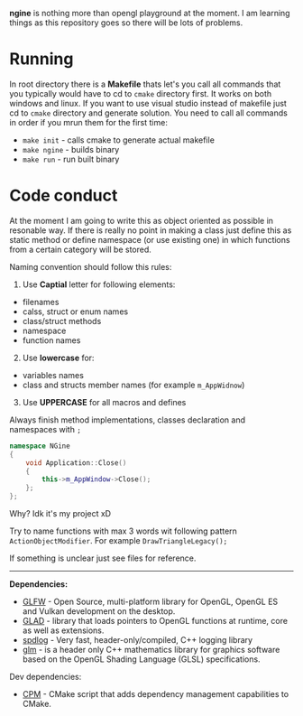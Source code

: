 **ngine** is nothing more than opengl playground at the moment. I am learning things as this repository goes so there will be lots of problems.

# Running

In root directory there is a **Makefile** thats let's you call all commands that you typically would have to cd to `cmake` directory first. It works on both windows and linux. If you want to use visual studio instead of makefile just cd to `cmake` directory and generate solution. You need to call all commands in order if you mrun them for the first time:

 - `make init` - calls cmake to generate actual makefile
 - `make ngine` - builds binary
 - `make run` - run built binary

# Code conduct

At the moment I am going to write this as object oriented as possible in resonable way. If there is really no point in making a class just define this as static method or define namespace (or use existing one) in which functions from a certain category will be stored.

Naming convention should follow this rules:

1. Use **Captial** letter for following elements:

-   filenames
-   calss, struct or enum names
-   class/struct methods
-   namespace
-   function names

2. Use **lowercase** for:

-   variables names
-   class and structs member names (for example `m_AppWidnow`)

3. Use **UPPERCASE** for all macros and defines

Always finish method implementations, classes declaration and namespaces with `;`

```c++
namespace NGine
{
    void Application::Close()
    {
        this->m_AppWindow->Close();
    };
};
```

Why? Idk it's my project xD

Try to name functions with max 3 words wit following pattern `ActionObjectModifier`. For example `DrawTriangleLegacy();`

If something is unclear just see files for reference.

---

**Dependencies:**

-   [GLFW](https://www.glfw.org/) - Open Source, multi-platform library for OpenGL, OpenGL ES and Vulkan development on the desktop.
-   [GLAD](https://github.com/Dav1dde/glad) - library that loads pointers to OpenGL functions at runtime, core as well as extensions.
-   [spdlog](https://github.com/gabime/spdlog) - Very fast, header-only/compiled, C++ logging library
-   [glm](https://github.com/g-truc/glm) - is a header only C++ mathematics library for graphics software based on the OpenGL Shading Language (GLSL) specifications.

Dev dependencies:

-   [CPM](https://github.com/cpm-cmake/CPM.cmake) - CMake script that adds dependency management capabilities to CMake.
